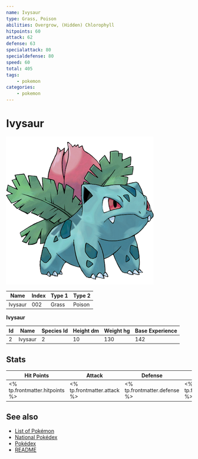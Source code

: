 ```yaml
---
name: Ivysaur
type: Grass, Poison
abilities: Overgrow, (Hidden) Chlorophyll
hitpoints: 60
attack: 62
defense: 63
specialattack: 80
specialdefense: 80
speed: 60
total: 405
tags:
    - pokemon
categories:
    - pokemon
---
```


# Ivysaur


![Ivysaur](images/002.png)

| **Name** | **Index** | **Type 1** | **Type 2** |
|----|----|----|----|
| Ivysaur | 002 | Grass | Poison  |

**Ivysaur** 




| **Id** | **Name** | **Species Id** | **Height dm** | **Weight hg** | **Base Experience** |
|--------|----------|----------------|------------|------------|---------------------|
| 2 | Ivysaur | 2 | 10 | 130 | 142 |



## Stats

| **Hit Points** | **Attack** | **Defense** | **Special Attack** | **Special Defense** | **Speed** | **Total** |
|----------------|------------|-------------|--------------------|---------------------|-----------|-----------|
| <% tp.frontmatter.hitpoints %> | <% tp.frontmatter.attack %> | <% tp.frontmatter.defense %> | <% tp.frontmatter.specialattack %> | <% tp.frontmatter.specialdefense %> | <% tp.frontmatter.speed %> | <% tp.frontmatter.total %> |

## See also

- [List of Pokémon](../pokemon.md)
- [National Pokédex](../national_pokedex.md)
- [Pokédex](../pokedex.md)
- [README](../README.md)
